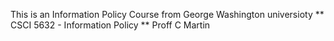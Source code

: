 This is an Information Policy Course 
from George Washington universioty 
** CSCI 5632 - Information Policy **
Proff C Martin 
